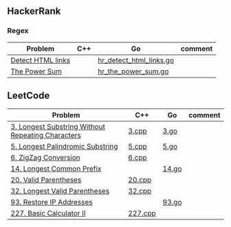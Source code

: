 ## HackerRank

### Regex
Problem|C++|Go|comment
---|---|---|---
[Detect HTML links](https://www.hackerrank.com/challenges/detect-html-links/problem)||[hr_detect_html_links.go](./HackerRank/hr_detect_html_links.go)
[The Power Sum](https://www.hackerrank.com/challenges/the-power-sum/problem)||[hr_the_power_sum.go](./HackerRank/hr_the_power_sum.go)|

## LeetCode
Problem|C++|Go|comment
---|---|---|---
[3. Longest Substring Without Repeating Characters](https://leetcode.com/problems/longest-substring-without-repeating-characters/description/)|[3.cpp](./leetcode/cpp/3.cpp)|[3.go](./leetcode/golang/3.go)|
[5. Longest Palindromic Substring]()|[5.cpp](./leetcode/cpp/5.cpp)|[5.go](./leetcode/golang/5.go)|
[6. ZigZag Conversion](https://leetcode.com/problems/zigzag-conversion/description/)|[6.cpp](./leetcode/cpp/6.cpp)||
[14. Longest Common Prefix]()||[14.go](./leetcode/golang/14.go)
[20. Valid Parentheses](https://leetcode.com/problems/valid-parentheses/description/)|[20.cpp](./leetcode/cpp/20.cpp)||
[32. Longest Valid Parentheses](https://leetcode.com/problems/longest-valid-parentheses/description/)|[32.cpp](./leetcode/cpp/32.cpp)||
[93. Restore IP Addresses](https://leetcode.com/problems/restore-ip-addresses/description/)||[93.go](./leetcode/golang/93.go)|
[227. Basic Calculator II](https://leetcode.com/problems/basic-calculator-ii/description/)|[227.cpp](./leetcode/cpp/227.cpp)|
